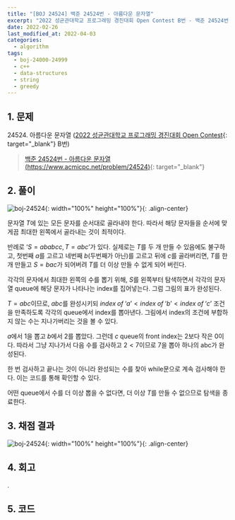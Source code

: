 ```yaml
---
title: "[BOJ 24524] 백준 24524번 - 아름다운 문자열"
excerpt: "2022 성균관대학교 프로그래밍 경진대회 Open Contest B번 - 백준 24524번 아름다운 문자열 풀이"
date: 2022-02-26
last_modified_at: 2022-04-03
categories:
  - algorithm
tags:
  - boj-24000-24999
  - c++
  - data-structures
  - string
  - greedy
---
```


## 1. 문제
$24524$. 아름다운 문자열 ([2022 성균관대학교 프로그래밍 경진대회 Open Contest](https://burningfalls.github.io/contest/2022-skku-baekjoon-contest/){: target="_blank"} B번)

> [백준 24524번 - 아름다운 문자열 (https://www.acmicpc.net/problem/24524)](https://www.acmicpc.net/problem/24524){: target="_blank"}

## 2. 풀이

![boj-24524](https://user-images.githubusercontent.com/30232837/161428046-d76c3e36-bd45-428f-b9c5-91cb01e07232.png "boj-24524"){: width="100%" height="100%"}{: .align-center}

문자열 $T$에 있는 모든 문자를 순서대로 골라내야 한다. 따라서 해당 문자들을 순서에 맞게끔 최대한 왼쪽에서 골라내는 것이 최적이다. 

반례로 ‘$S=ababcc,\, T=abc$’가 있다. 실제로는 $T$를 두 개 만들 수 있음에도 불구하고, 첫번째 $a$를 고르고 네번째 $b$(두번째가 아닌)를 고르고 뒤에 $c$를 골라버리면, $T$를 한 개 만들고 $S=bac$가 되어버려 $T$를 더 이상 만들 수 없게 되어 버린다.

각각의 문자에서 최대한 왼쪽의 수를 뽑기 위해, $S$를 왼쪽부터 탐색하면서 각각의 문자열 queue에 해당 문자가 나타나는 index를 집어넣는다. 그럼 그림의 표가 완성된다. 

$T=abc$이므로, $abc$를 완성시키되 $index\;of\;‘a’ \lt index\;of\;‘b’ \lt index\;of\;‘c’$ 조건을 만족하도록 각각의 queue에서 index를 뽑아낸다. 그림에서 index의 조건에 부합하지 않는 수는 지나가버리는 것을 볼 수 있다. 

$a$에서 $1$을 뽑고 $b$에서 $2$를 뽑았다. 그런데 $c$ queue의 front index는 $2$보다 작은 $0$이다. 따라서 그냥 지나가서 다음 수를 검사하고 $2 \lt 7$이므로 $7$을 뽑아 하나의 abc가 완성된다. 

한 번 검사하고 끝나는 것이 아니라 완성되는 수를 찾아 while문으로 계속 검사해야 한다. 이는 코드를 통해 확인할 수 있다. 

어떤 queue에서 수를 더 이상 뽑을 수 없다면, 더 이상 $T$를 만들 수 없으므로 탐색을 종료한다.

## 3. 채점 결과

![boj-24524](https://user-images.githubusercontent.com/30232837/161428186-43b05490-bf7b-42c7-abe2-6a994d4f6fe5.png "boj-24524"){: width="100%" height="100%"}{: .align-center}

## 4. 회고

.

## 5. 코드

<script src="https://gist.github.com/BurningFalls/cdb843a4acfdd0334f6016926ff6a5e0.js"></script>